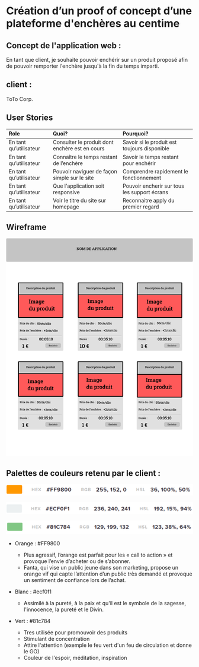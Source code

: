 # ****Création d’un proof of concept d’une plateforme d'enchères au centime****

## Concept de l'application web :
En tant que client, je souhaite pouvoir enchérir sur un produit proposé afin de pouvoir remporter l'enchère jusqu'à la fin du temps imparti.

## client :
ToTo Corp.

## User Stories 
| Role                      | Quoi?                                                     | Pourquoi?                                         |
| :------------------------ | :-------------------------------------------------------- | :------------------------------------------------ |
| En tant qu’utilisateur    | Consulter le produit dont enchère est en cours            | Savoir si le produit est toujours disponible      |
| En tant qu’utilisateur    | Connaître le temps restant de l’enchère                   | Savoir le temps restant pour enchérir             |
| En tant qu’utilisateur    | Pouvoir naviguer de façon simple sur le site              | Comprendre rapidement le fonctionnement           |
| En tant qu’utilisateur    | Que l'application soit responsive                                 | Pouvoir encherir sur tous les support écrans      |
| En tant qu’utilisateur    | Voir le titre du site sur homepage                        | Reconnaitre apply du premier regard               |



## Wireframe

![sparkles](ressources/Wireframe/wireframe.jpg)

## Palettes de couleurs retenu par le client :

![sparkles](ressources/img/palette-couleur/palette1.png)

![sparkles](ressources/img/palette-couleur/palette2.png)

![sparkles](ressources/img/palette-couleur/palette3.png)

* Orange : #FF9800
  * Plus agressif, l’orange est parfait pour les « call to action » et provoque l’envie d’acheter ou de s’abonner. 
  * Fanta, qui vise un public jeune dans son marketing, propose un orange vif qui capte l’attention d’un public très demandé et provoque un sentiment de confiance lors de l’achat.

* Blanc : #ecf0f1
  * Assimilé à la pureté, à la paix et qu'il est le symbole de la sagesse, l'innocence, la pureté et le Divin.

* Vert :  #81c784
  * Tres utilisée pour promouvoir des produits
  * Stimulant de concentration
  * Attire l'attention (exemple le feu vert d'un feu de circulation et donne le GO)
  * Couleur de l'espoir, méditation, inspiration




